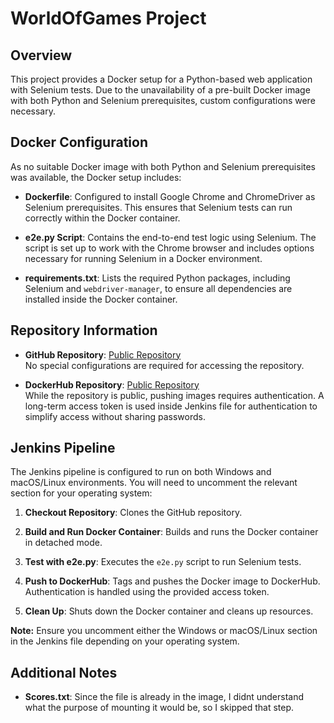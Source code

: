 # WorldOfGames Project

## Overview
This project provides a Docker setup for a Python-based web application with Selenium tests. Due to the unavailability of a pre-built Docker image with both Python and Selenium prerequisites, custom configurations were necessary.

## Docker Configuration
As no suitable Docker image with both Python and Selenium prerequisites was available, the Docker setup includes:

- **Dockerfile**: Configured to install Google Chrome and ChromeDriver as Selenium prerequisites. This ensures that Selenium tests can run correctly within the Docker container.

- **e2e.py Script**: Contains the end-to-end test logic using Selenium. The script is set up to work with the Chrome browser and includes options necessary for running Selenium in a Docker environment.

- **requirements.txt**: Lists the required Python packages, including Selenium and `webdriver-manager`, to ensure all dependencies are installed inside the Docker container.

## Repository Information
- **GitHub Repository**: [Public Repository](https://github.com/Ivgiko/WorldOfGames)  
  No special configurations are required for accessing the repository.

- **DockerHub Repository**: [Public Repository](https://hub.docker.com/repository/docker/ivgiko/worldofgames4-web/general)  
  While the repository is public, pushing images requires authentication. A long-term access token is used inside Jenkins file for authentication to simplify access without sharing passwords.

## Jenkins Pipeline
The Jenkins pipeline is configured to run on both Windows and macOS/Linux environments. You will need to uncomment the relevant section for your operating system:

1. **Checkout Repository**: Clones the GitHub repository.

2. **Build and Run Docker Container**: Builds and runs the Docker container in detached mode.

3. **Test with e2e.py**: Executes the `e2e.py` script to run Selenium tests.

4. **Push to DockerHub**: Tags and pushes the Docker image to DockerHub. Authentication is handled using the provided access token.

5. **Clean Up**: Shuts down the Docker container and cleans up resources.

**Note:** Ensure you uncomment either the Windows or macOS/Linux section in the Jenkins file depending on your operating system.

## Additional Notes
- **Scores.txt**: Since the file is already in the image, I didnt understand what the purpose of mounting it would be, so I skipped that step.

